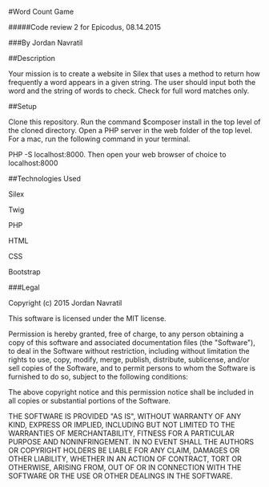 #Word Count Game

#####Code review 2 for Epicodus, 08.14.2015

###By Jordan Navratil

##Description

Your mission is to create a website in Silex that uses a method to return how frequently a word appears in a given string. The user should input both the word and the string of words to check. Check for full word matches only.



##Setup

Clone this repository. Run the command $composer install in the top level of the cloned directory. Open a PHP server in the web folder of the top level. For a mac, run the following command in your terminal.

PHP -S localhost:8000. Then open your web browser of choice to localhost:8000

##Technologies Used

Silex

Twig

PHP

HTML

CSS

Bootstrap

###Legal

Copyright (c) 2015 Jordan Navratil

This software is licensed under the MIT license.

Permission is hereby granted, free of charge, to any person obtaining a copy
of this software and associated documentation files (the "Software"), to deal
in the Software without restriction, including without limitation the rights
to use, copy, modify, merge, publish, distribute, sublicense, and/or sell
copies of the Software, and to permit persons to whom the Software is
furnished to do so, subject to the following conditions:

The above copyright notice and this permission notice shall be included in
all copies or substantial portions of the Software.

THE SOFTWARE IS PROVIDED "AS IS", WITHOUT WARRANTY OF ANY KIND, EXPRESS OR
IMPLIED, INCLUDING BUT NOT LIMITED TO THE WARRANTIES OF MERCHANTABILITY,
FITNESS FOR A PARTICULAR PURPOSE AND NONINFRINGEMENT. IN NO EVENT SHALL THE
AUTHORS OR COPYRIGHT HOLDERS BE LIABLE FOR ANY CLAIM, DAMAGES OR OTHER
LIABILITY, WHETHER IN AN ACTION OF CONTRACT, TORT OR OTHERWISE, ARISING FROM,
OUT OF OR IN CONNECTION WITH THE SOFTWARE OR THE USE OR OTHER DEALINGS IN
THE SOFTWARE.
